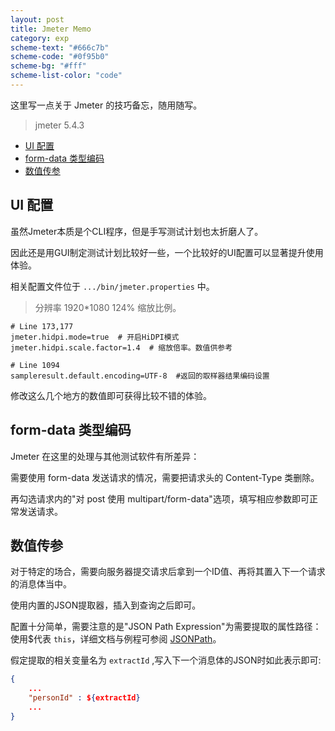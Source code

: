 ```yaml
---
layout: post
title: Jmeter Memo
category: exp
scheme-text: "#666c7b"
scheme-code: "#0f95b0"
scheme-bg: "#fff"
scheme-list-color: "code"
---
```


这里写一点关于 Jmeter 的技巧备忘，随用随写。
> jmeter 5.4.3

- [UI 配置](#ui-配置)
- [form-data 类型编码](#form-data-类型编码)
- [数值传参](#数值传参)

## UI 配置

虽然Jmeter本质是个CLI程序，但是手写测试计划也太折磨人了。

因此还是用GUI制定测试计划比较好一些，一个比较好的UI配置可以显著提升使用体验。

相关配置文件位于 `.../bin/jmeter.properties` 中。

> 分辨率 1920*1080 124% 缩放比例。

```properties
# Line 173,177
jmeter.hidpi.mode=true  # 开启HiDPI模式
jmeter.hidpi.scale.factor=1.4  # 缩放倍率。数值供参考

# Line 1094
sampleresult.default.encoding=UTF-8  #返回的取样器结果编码设置
```

修改这么几个地方的数值即可获得比较不错的体验。


## form-data 类型编码

Jmeter 在这里的处理与其他测试软件有所差异：

需要使用 form-data 发送请求的情况，需要把请求头的 Content-Type 类删除。

再勾选请求内的"对 post 使用 multipart/form-data"选项，填写相应参数即可正常发送请求。


## 数值传参

对于特定的场合，需要向服务器提交请求后拿到一个ID值、再将其置入下一个请求的消息体当中。

使用内置的JSON提取器，插入到查询之后即可。

配置十分简单，需要注意的是"JSON Path Expression"为需要提取的属性路径：使用$代表 `this`，详细文档与例程可参阅 [JSONPath](https://support.smartbear.com/alertsite/docs/monitors/api/endpoint/jsonpath.html)。

假定提取的相关变量名为 `extractId` ,写入下一个消息体的JSON时如此表示即可:
```JSON
{
    ...
    "personId" : ${extractId}
    ...
}
```

